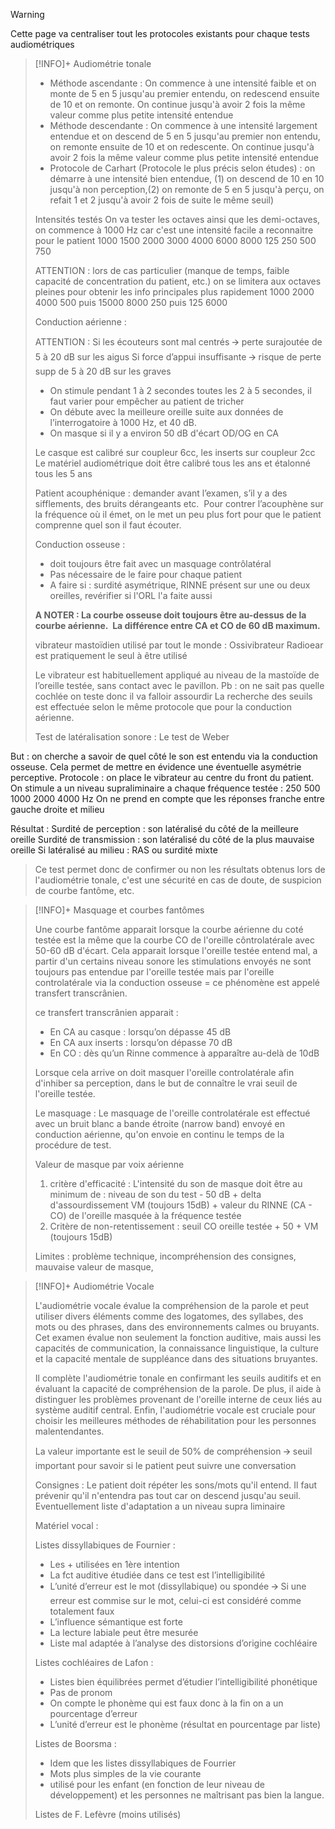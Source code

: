 >[!WARNING] 
>Cette page va centraliser tout les protocoles existants pour chaque tests audiométriques 

>[!INFO]+ Audiométrie tonale
>
>- Méthode ascendante : 
>On commence à une intensité faible et on monte de 5 en 5 jusqu'au premier entendu, on redescend ensuite de 10 et on remonte. On continue jusqu'à avoir 2 fois la même valeur comme plus petite intensité entendue
>- Méthode descendante : 
>On commence à une intensité largement entendue et on descend de 5 en 5 jusqu'au premier non entendu, on remonte ensuite de 10 et on redescente. On continue jusqu'à avoir 2 fois la même valeur comme plus petite intensité entendue
>- Protocole de Carhart (Protocole le plus précis selon études) :
on démarre à une intensité bien entendue, (1) on descend de 10 en 10 jusqu'à non perception,(2) on remonte de 5 en 5 jusqu'à perçu, on refait 1 et 2 jusqu'à avoir 2 fois de suite le même seuil)
>
>Intensités testés
>On va tester les octaves ainsi que les demi-octaves, on commence à 1000 Hz car c'est une intensité facile a reconnaitre pour le patient
>1000 1500 2000 3000 4000 6000 8000 125 250 500 750
>
>ATTENTION : lors de cas particulier (manque de temps, faible capacité de concentration du patient, etc.) on se limitera aux octaves pleines pour obtenir les info principales plus rapidement
>1000 2000 4000 500 puis 15000 8000 250 puis 125 6000
>
>Conduction aérienne :
>
>ATTENTION : 
>Si les écouteurs sont mal centrés 🡪 perte surajoutée de 5 à 20 dB sur les aigus
>Si force d’appui insuffisante 🡪 risque de perte supp de 5 à 20 dB sur les graves
>
>- On stimule pendant 1 à 2 secondes toutes les 2 à 5 secondes, il faut varier pour empêcher au patient de tricher
>- On débute avec la meilleure oreille suite aux données de l’interrogatoire à 1000 Hz, et 40 dB.
>- On masque si il y a environ 50 dB d'écart OD/OG en CA 
>
>Le casque est calibré sur coupleur 6cc, les inserts sur coupleur 2cc
>Le matériel audiométrique doit être calibré tous les ans et étalonné tous les 5 ans
>
>Patient acouphénique : demander avant l’examen, s’il y a des sifflements, des bruits dérangeants etc. 
>Pour contrer l’acouphène sur la fréquence où il émet, on le met un peu plus fort pour que le patient comprenne quel son il faut écouter.
>
>Conduction osseuse : 
>- doit toujours être fait avec un masquage contrôlatéral
>- Pas nécessaire de le faire pour chaque patient
>- A faire si : surdité asymétrique, RINNE présent sur une ou deux oreilles, revérifier si l'ORL l'a faite aussi 
>
>**A NOTER : 
>La courbe osseuse doit toujours être au-dessus de la courbe aérienne. 
>La différence entre CA et CO de 60 dB maximum.**
>
>vibrateur mastoïdien utilisé par tout le monde : Ossivibrateur Radioear est pratiquement le seul à être utilisé
>
>Le vibrateur est habituellement appliqué au niveau de la mastoïde de l’oreille testée, sans contact avec le pavillon.
>Pb : on ne sait pas quelle cochlée on teste donc il va falloir assourdir
>La recherche des seuils est effectuée selon le même protocole que pour la conduction aérienne.
>
>Test de latéralisation sonore : Le test de Weber
>
But : on cherche a savoir de quel côté le son est entendu via la conduction osseuse. Cela permet de mettre en évidence une éventuelle asymétrie perceptive.
Protocole : on place le vibrateur au centre du front du patient. On stimule a un niveau supraliminaire a chaque fréquence testée : 250 500 1000 2000 4000 Hz
On ne prend en compte que les réponses franche entre gauche droite et milieu
>
Résultat : 
Surdité de perception : son latéralisé du côté de la meilleure oreille
Surdité de transmission : son latéralisé du côté de la plus mauvaise oreille
Si latéralisé au milieu : RAS ou surdité mixte
>
>Ce test permet donc de confirmer ou non les résultats obtenus lors de l'audiométrie tonale, c'est une sécurité en cas de doute, de suspicion de courbe fantôme, etc.

>[!INFO]+ Masquage et courbes fantômes
>
>Une courbe fantôme apparait lorsque la courbe aérienne du coté testée est la même que la courbe CO de l'oreille côntrolatérale avec 50-60 dB d'écart. Cela apparait lorsque l'oreille testée entend mal, a partir d'un certains niveau sonore les stimulations envoyés ne sont toujours pas entendue par l'oreille testée mais par l'oreille controlatérale via la conduction osseuse = ce phénomène est appelé transfert transcrânien.
>
>ce transfert transcrânien apparait :
>
>- En CA au casque : lorsqu’on dépasse 45 dB
>- En CA aux inserts : lorsqu’on dépasse 70 dB
>- En CO : dès qu’un Rinne commence à apparaître au-delà de 10dB
>  
>  Lorsque cela arrive on doit masquer l'oreille controlatérale afin d'inhiber sa perception, dans le but de connaître le vrai seuil de l'oreille testée.
>
>Le masquage : 
>Le masquage de l'oreille controlatérale est effectué avec un bruit blanc a bande étroite (narrow band) envoyé en conduction aérienne, qu'on envoie en continu le temps de la procédure de test.
>
>Valeur de masque par voix aérienne
>1) critère d'efficacité : L'intensité du son de masque doit être au minimum de : niveau de son du test - 50 dB + delta d'assourdissement VM (toujours 15dB) + valeur du RINNE (CA - CO) de l'oreille masquée à la fréquence testée
>2) Critère de non-retentissement : seuil CO oreille testée + 50 + VM (toujours 15dB)
>   
>   Limites : problème technique, incompréhension des consignes, mauvaise valeur de masque,

>[!INFO]+ Audiométrie Vocale
>
>L'audiométrie vocale évalue la compréhension de la parole et peut utiliser divers éléments comme des logatomes, des syllabes, des mots ou des phrases, dans des environnements calmes ou bruyants. Cet examen évalue non seulement la fonction auditive, mais aussi les capacités de communication, la connaissance linguistique, la culture et la capacité mentale de suppléance dans des situations bruyantes.
>
>Il complète l'audiométrie tonale en confirmant les seuils auditifs et en évaluant la capacité de compréhension de la parole. De plus, il aide à distinguer les problèmes provenant de l'oreille interne de ceux liés au système auditif central. Enfin, l'audiométrie vocale est cruciale pour choisir les meilleures méthodes de réhabilitation pour les personnes malentendantes.
>
>La valeur importante est le seuil de 50% de compréhension 🡪 seuil important pour savoir si le patient peut suivre une conversation
>
>Consignes :
>Le patient doit répéter les sons/mots qu'il entend. Il faut prévenir qu'il n'entendra pas tout car on descend jusqu'au seuil.
>Eventuellement liste d'adaptation a un niveau supra liminaire
>
>Matériel vocal : 
>
>Listes dissyllabiques de Fournier : 
>
>- Les + utilisées en 1ère intention 
>- La fct auditive étudiée dans ce test est l’intelligibilité 
>- L’unité d’erreur est le mot (dissyllabique) ou spondée 🡪 Si une erreur est commise sur le mot, celui-ci est considéré comme totalement faux 
>- L’influence sémantique est forte 
>- La lecture labiale peut être mesurée 
>- Liste mal adaptée à l’analyse des distorsions d’origine cochléaire
>
>Listes cochléaires de Lafon :
>
>- Listes bien équilibrées permet d’étudier l’intelligibilité phonétique
>- Pas de pronom 
>- On compte le phonème qui est faux donc à la fin on a un pourcentage d’erreur 
>- L’unité d’erreur est le phonème (résultat en pourcentage par liste)
>
>Listes de Boorsma :
>
>- Idem que les listes dissyllabiques de Fourrier 
>- Mots plus simples de la vie courante
>- utilisé pour les enfant (en fonction de leur niveau de développement) et les personnes ne maîtrisant pas bien la langue.
>
>  Listes de F. Lefèvre (moins utilisés)



